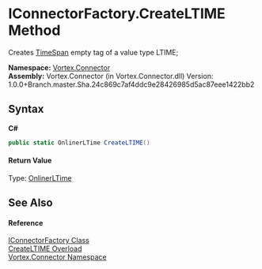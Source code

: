 # IConnectorFactory.CreateLTIME Method 
 

Creates <a href="https://docs.microsoft.com/dotnet/api/system.timespan" target="_blank">TimeSpan</a> empty tag of a value type LTIME;

**Namespace:**&nbsp;<a href="N_Vortex_Connector.md">Vortex.Connector</a><br />**Assembly:**&nbsp;Vortex.Connector (in Vortex.Connector.dll) Version: 1.0.0+Branch.master.Sha.24c869c7af4ddc9e28426985d5ac87eee1422bb2

## Syntax

**C#**<br />
``` C#
public static OnlinerLTime CreateLTIME()
```


#### Return Value
Type: <a href="T_Vortex_Connector_ValueTypes_OnlinerLTime.md">OnlinerLTime</a><br />

## See Also


#### Reference
<a href="T_Vortex_Connector_IConnectorFactory.md">IConnectorFactory Class</a><br /><a href="Overload_Vortex_Connector_IConnectorFactory_CreateLTIME.md">CreateLTIME Overload</a><br /><a href="N_Vortex_Connector.md">Vortex.Connector Namespace</a><br />
